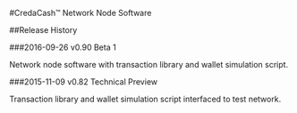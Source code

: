 #CredaCash&trade; Network Node Software

<!--- NOTE: This file is in Markdown format, and is intended to be viewed in a Markdown viewer. -->

##Release History

###2016-09-26 v0.90 Beta 1

Network node software with transaction library and wallet simulation script.

###2015-11-09 v0.82 Technical Preview

Transaction library and wallet simulation script interfaced to test network.
